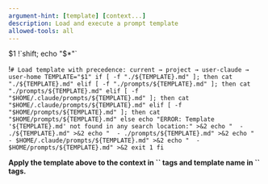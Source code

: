 ```yaml
---
argument-hint: [template] [context...]
description: Load and execute a prompt template
allowed-tools: all
---
```


<prompt-template-name>
$1
</prompt-template-name>

<prompt-context>
!`shift; echo "$*"`
</prompt-context>

!`# Load template with precedence: current → project → user-claude → user-home
TEMPLATE="$1"
if [ -f "./${TEMPLATE}.md" ]; then
  cat "./${TEMPLATE}.md"
elif [ -f "./prompts/${TEMPLATE}.md" ]; then
  cat "./prompts/${TEMPLATE}.md"
elif [ -f "$HOME/.claude/prompts/${TEMPLATE}.md" ]; then
  cat "$HOME/.claude/prompts/${TEMPLATE}.md"
elif [ -f "$HOME/prompts/${TEMPLATE}.md" ]; then
  cat "$HOME/prompts/${TEMPLATE}.md"
else
  echo "ERROR: Template '${TEMPLATE}.md' not found in any search location:" >&2
  echo "  - ./${TEMPLATE}.md" >&2
  echo "  - ./prompts/${TEMPLATE}.md" >&2
  echo "  - $HOME/.claude/prompts/${TEMPLATE}.md" >&2
  echo "  - $HOME/prompts/${TEMPLATE}.md" >&2
  exit 1
fi`

**Apply the template above to the context in \`<prompt-context>\` tags and template name in \`<prompt-template-name>\` tags.**